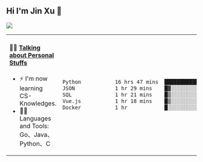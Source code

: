 
## Hi I'm Jin Xu 👋
![](https://komarev.com/ghpvc/?username=jiayouxujin&color=brightgreen&label=PROFILE+VIEWS)



<table align="center">
<tr>
<td valign="top" width="60%">

#### 🏋️‍♀️ <a href="https://github.com/jiayouxujin" target="_blank">Talking about Personal Stuffs</a>
<!-- recent_releases starts -->

- ⚡  I'm now learning CS-Knowledges.  
- 🏊‍♂️ Languages and Tools: Go、Java、Python、C
<!-- recent_releases ends -->
</td>
<td>
 
<!--START_SECTION:waka-->

```txt
Python           16 hrs 47 mins  ██████████████████░░░░░░░   72.15 %
JSON             1 hr 29 mins    █▓░░░░░░░░░░░░░░░░░░░░░░░   06.39 %
SQL              1 hr 21 mins    █▒░░░░░░░░░░░░░░░░░░░░░░░   05.82 %
Vue.js           1 hr 18 mins    █▒░░░░░░░░░░░░░░░░░░░░░░░   05.59 %
Docker           1 hr            █░░░░░░░░░░░░░░░░░░░░░░░░   04.30 %
```

<!--END_SECTION:waka-->
 
</td>
</tr>
</table>






